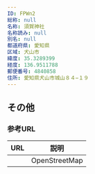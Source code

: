 ```yaml
---
ID: FPWn2
総称: null
名称: 須賀神社
名称読み: null
別名: null
都道府県: 愛知県
区域: 犬山市
緯度: 35.3289399
経度: 136.9511788
郵便番号: 4840858
住所: 愛知県犬山市城山８４−１９
---
```


## その他

### 参考URL

| URL | 説明          |
| --- | ------------- |
|     | OpenStreetMap |
